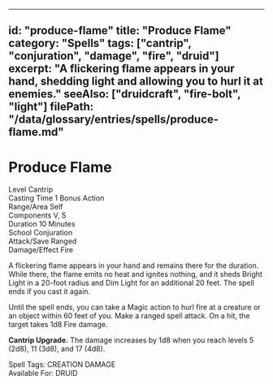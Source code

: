 
---
id: "produce-flame"
title: "Produce Flame"
category: "Spells"
tags: ["cantrip", "conjuration", "damage", "fire", "druid"]
excerpt: "A flickering flame appears in your hand, shedding light and allowing you to hurl it at enemies."
seeAlso: ["druidcraft", "fire-bolt", "light"]
filePath: "/data/glossary/entries/spells/produce-flame.md"
---
<div class="spell-card">
  <div class="spell-card-header">
    <h1 class="spell-card-title">Produce Flame</h1>
  </div>
  <div class="spell-card-divider"></div>
  <div class="spell-card-stats-grid">
    <div class="spell-card-stat">
      <span class="spell-card-stat-label">Level</span>
      <span class="spell-card-stat-value">Cantrip</span>
    </div>
    <div class="spell-card-stat">
      <span class="spell-card-stat-label">Casting Time</span>
      <span class="spell-card-stat-value">1 Bonus Action</span>
    </div>
    <div class="spell-card-stat">
      <span class="spell-card-stat-label">Range/Area</span>
      <span class="spell-card-stat-value">Self</span>
    </div>
    <div class="spell-card-stat">
      <span class="spell-card-stat-label">Components</span>
      <span class="spell-card-stat-value">V, S</span>
    </div>
    <div class="spell-card-stat">
      <span class="spell-card-stat-label">Duration</span>
      <span class="spell-card-stat-value">10 Minutes</span>
    </div>
    <div class="spell-card-stat">
      <span class="spell-card-stat-label">School</span>
      <span class="spell-card-stat-value">Conjuration</span>
    </div>
    <div class="spell-card-stat">
      <span class="spell-card-stat-label">Attack/Save</span>
      <span class="spell-card-stat-value">Ranged</span>
    </div>
    <div class="spell-card-stat">
      <span class="spell-card-stat-label">Damage/Effect</span>
      <span class="spell-card-stat-value">Fire</span>
    </div>
  </div>
  <div class="spell-card-divider"></div>
  <p class="spell-card-description">
    A flickering flame appears in your hand and remains there for the duration. While there, the flame emits no heat and ignites nothing, and it sheds <span data-term-id="bright_light" class="glossary-term-link-from-markdown">Bright Light</span> in a 20-foot radius and <span data-term-id="dim_light" class="glossary-term-link-from-markdown">Dim Light</span> for an additional 20 feet. The spell ends if you cast it again.
  </p>
  <p class="spell-card-description">
    Until the spell ends, you can take a Magic action to hurl fire at a creature or an object within 60 feet of you. Make a ranged spell attack. On a hit, the target takes 1d8 Fire damage.
  </p>
  <p class="spell-card-description">
    <strong>Cantrip Upgrade.</strong> The damage increases by 1d8 when you reach levels 5 (2d8), 11 (3d8), and 17 (4d8).
  </p>
  <div class="spell-card-tags-section">
    <span class="spell-card-tags-label">Spell Tags:</span>
    <span class="spell-card-tag">CREATION</span>
    <span class="spell-card-tag">DAMAGE</span>
  </div>
  <div class="spell-card-tags-section">
    <span class="spell-card-tags-label">Available For:</span>
    <span class="spell-card-tag">DRUID</span>
  </div>
</div>
